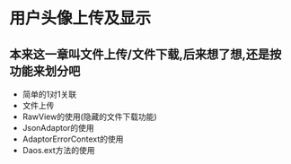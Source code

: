 # 用户头像上传及显示

## 本来这一章叫文件上传/文件下载,后来想了想,还是按功能来划分吧

* 简单的1对1关联
* 文件上传
* RawView的使用(隐藏的文件下载功能)
* JsonAdaptor的使用
* AdaptorErrorContext的使用
* Daos.ext方法的使用